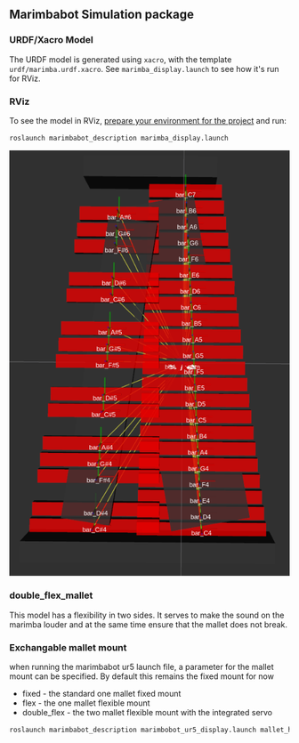 ## Marimbabot Simulation package


### URDF/Xacro Model

The URDF model is generated using `xacro`, with the template `urdf/marimba.urdf.xacro`. See `marimba_display.launch` to see how it's run for RViz.


### RViz

To see the model in RViz, [prepare your environment for the project](../README.md#setup) and run:

```bash
roslaunch marimbabot_description marimba_display.launch
```

![Marimba](extra/marimba_sim.png)


### double_flex_mallet
 This model has a flexibility in two sides. It serves to make the sound on the marimba louder and at the same time ensure that the mallet does not break.

### Exchangable mallet mount
when running the marimbabot ur5 launch file, a parameter for the mallet mount can be specified. By default this remains the fixed mount for now  
- fixed - the standard one mallet fixed mount
- flex - the one mallet flexible mount
- double_flex - the two mallet flexible mount with the integrated servo
```bash
roslaunch marimbabot_description marimbobot_ur5_display.launch mallet_holder_type:="double_flex"
```